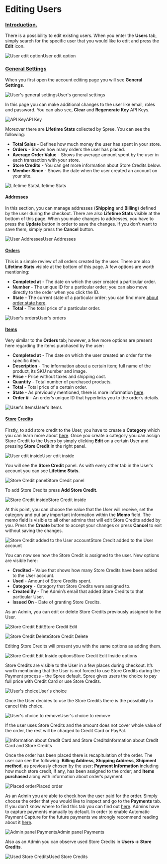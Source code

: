 # Editing Users

### [Introduction.](https://guides.spreecommerce.org/user/users/editing_users.html#introduction) <a id="introduction"></a>

There is a possibility to edit existing users. When you enter the **Users** tab, simply search for the specific user that you would like to edit and press the **Edit** icon.

![User edit option](https://guides.spreecommerce.org/static/377a22fe734e689d41ffd96d04878eef/06dbb/user_edit_option.jpg)User edit option

### [General Settings](https://guides.spreecommerce.org/user/users/editing_users.html#general-settings) <a id="general-settings"></a>

When you first open the account editing page you will see **General Settings**.

![User&apos;s general settings](https://guides.spreecommerce.org/static/0c34c466079fff9e179a7db0982bf082/888cc/user_edit_inside.jpg)User's general settings

In this page you can make additional changes to the user like email, roles and password. You can also see, **Clear** and **Regenerate Key** API Keys.

![API Key](https://guides.spreecommerce.org/static/0983a4b27b64a279c8743374bd61dfb9/888cc/user_edit_inside_api.jpg)API Key

Moreover there are **Lifetime Stats** collected by Spree. You can see the following:

* **Total Sales** - Defines how much money the user has spent in your store.
* **Orders** - Shows how many orders the user has placed.
* **Average Order Value** - Shows the average amount spent by the user in each transaction with your store.
* **Store Credits** - You can get more information about Store Credits below.
* **Member Since** - Shows the date when the user created an account on your site.

![Lifetime Stats](https://guides.spreecommerce.org/static/1075c1e135ab893372423e8b174d89c1/888cc/user_edit_inside_lifetimestats.jpg)Lifetime Stats

#### [Addresses](https://guides.spreecommerce.org/user/users/editing_users.html#addresses) <a id="addresses"></a>

In this section, you can manage addresses \(**Shipping** and **Billing**\) defined by the user during the checkout. There are also **Lifetime Stats** visible at the bottom of this page. When you make changes to addresses, you have to press the **Update** button in order to save the changes. If you don’t want to save them, simply press the **Cancel** button.

![User Addresses](https://guides.spreecommerce.org/static/ec528b231f21f523f5c46526d9faa2da/06dbb/user_edit_inside_address.jpg)User Addresses

#### [Orders](https://guides.spreecommerce.org/user/users/editing_users.html#orders) <a id="orders"></a>

This is a simple review of all orders created by the user. There are also **Lifetime Stats** visible at the bottom of this page. A few options are worth mentioning:

* **Completed at** - The date on which the user created a particular order.
* **Number** - The unique ID for a particular order; you can also move directly to the order when you click the ID.
* **State** - The current state of a particular order; you can find more [about order state here](https://guides.spreecommerce.org/user/orders/order_states.html).
* **Total** - The total price of a particular order.

![User&apos;s orders](https://guides.spreecommerce.org/static/22f94715f552dfc6b717b2027d6dcf26/ed1a3/user_edit_orders.jpg)User's orders

#### [Items](https://guides.spreecommerce.org/user/users/editing_users.html#items) <a id="items"></a>

Very similar to the **Orders** tab; however, a few more options are present here regarding the items purchased by the user:

* **Completed at** - The date on which the user created an order for the specific item.
* **Description** - The information about a certain item; full name of the product, its SKU number and image.
* **Price** - Price without taxes and shipping cost.
* **Quantity** - Total number of purchased products.
* **Total** - Total price of a certain order.
* **State** - As previously mentioned, there is more information [here](https://guides.spreecommerce.org/user/orders/order_states.html).
* **Order \#** - An order’s unique ID that hyperlinks you to the order’s details.

![User&apos;s Items](https://guides.spreecommerce.org/static/62ee80c258cbeefba3da31ec1d85ac93/3bda4/user_edit_inside_items.jpg)User's Items

#### [Store Credits](https://guides.spreecommerce.org/user/users/editing_users.html#store-credits) <a id="store-credits"></a>

Firstly, to add store credit to the User, you have to create a **Category** which you can learn more about [here](https://guides.spreecommerce.org/user/configuration/configuring_store_credit_categories.html). Once you create a category you can assign Store Credit to the Users by simply clicking **Edit** on a certain User and pressing **Store Credit** in the right panel.

![User edit inside](https://guides.spreecommerce.org/static/816e7d5b65fa7a8b15f94ae16e075950/b9b0e/store_credit_user_add.jpg)User edit inside

You will see the **Store Credit** panel. As with every other tab in the User’s account you can see **Lifetime Stats**.

![Store Credit panel](https://guides.spreecommerce.org/static/e02573d3eefa910547955cc5656c0afc/03ffe/store_credit_user.jpg)Store Credit panel

To add Store Credits press **Add Store Credit**.

![Store Credit inside](https://guides.spreecommerce.org/static/8939821b0a5160279a30939ad52dd23c/b9b0e/store_credit_user_new.jpg)Store Credit inside

At this point, you can choose the value that the User will receive, set the category and put any important information within the **Memo** field. The memo field is visible to all other admins that will edit Store Credits added by you. Press the **Create** button to accept your changes or press **Cancel** to exit without saving the changes.

![Store Credit added to the User account](https://guides.spreecommerce.org/static/5fbc6929ce730d22863d75d5b708bfab/ed1a3/store_credit_user_added.jpg)Store Credit added to the User account

You can now see how the Store Credit is assigned to the user. New options are visible here:

* **Credited** - Value that shows how many Store Credits have been added to the User account.
* **Used** - Amount of Store Credits spent.
* **Category** - Category that Store Credits were assigned to.
* **Created By** - The Admin’s email that added Store Credits to that particular User.
* **Issued On** - Date of granting Store Credits.

As an Admin, you can edit or delete Store Credits previously assigned to the User.

![Store Credit Edit](https://guides.spreecommerce.org/static/1213def55991ad361a5de088b14c4dc1/03ffe/store_credit_user_added_edit.jpg)Store Credit Edit

![Store Credit Delete](https://guides.spreecommerce.org/static/b8154354e298e193b5d59effa8a4d733/7d1e4/store_credit_user_added_delete.jpg)Store Credit Delete

Editing Store Credits will present you with the same options as adding them.

![Store Credit Edit Inside options](https://guides.spreecommerce.org/static/0d3d237d0cfcaf3396eb0b2e9f0cac07/eef13/store_credit_user_added_edit_inside.jpg)Store Credit Edit Inside options

Store Credits are visible to the User in a few places during checkout. It’s worth mentioning that the User is not forced to use Store Credits during the Payment process - the Spree default. Spree gives users the choice to pay full price with Credit Card or use Store Credits.

![User&apos;s choice](https://guides.spreecommerce.org/static/52ce8f584170ac56c4c7a3e0645c160b/86143/store_credit_front_apply.jpg)User's choice

Once the User decides to use the Store Credits there is the possibility to cancel this choice.

![User&apos;s choice to remove](https://guides.spreecommerce.org/static/5c860489843b29f1808178eb530972f1/3a93b/store_credit_front_applied.jpg)User's choice to remove

If the user uses Store Credits and the amount does not cover whole value of the order, the rest will be charged to Credit Card or PayPal.

![Information about Credit Card and Store Credits](https://guides.spreecommerce.org/static/4bbf45b913d8f8c4d6e2e7c2903c7c0a/6f5f0/store_credit_front_confirm.jpg)Information about Credit Card and Store Credits

Once the order has been placed there is recapitulation of the order. The user can see the following: **Billing Address**, **Shipping Address**, **Shipment method**, as previously chosen by the user; **Payment Information** including how much store credit, if any, has been assigned to the order; and **Items purchased** along with information about order’s payment.

![Placed order](https://guides.spreecommerce.org/static/c28bf1e93e5a5f901fd91f1b35b91dd1/b9b0e/store_credit_front_placed_order.jpg)Placed order

As an Admin you are able to check how the user paid for the order. Simply choose the order that you would like to inspect and go to the **Payments** tab. If you don’t know where to find this tab you can find out [here](https://guides.spreecommerce.org/user/orders/entering_orders.html). Admins have to capture payments manually by default. In order to enable Automatic Payment Capture for the future payments we strongly recommend reading about it [here](https://guides.spreecommerce.org/user/payments/payment_methods.html).

![Admin panel Payments](https://guides.spreecommerce.org/static/68df05c409cef69036071e7db5fc8145/b9b0e/store_credit_order_paid.jpg)Admin panel Payments

Also as an Admin you can observe used Store Credits in **Users -&gt; Store Credits**.

![Used Store Credits](https://guides.spreecommerce.org/static/769e4782e8893595d234c1d3d06e0c48/03ffe/store_credit_user_paid.jpg)Used Store Credits

